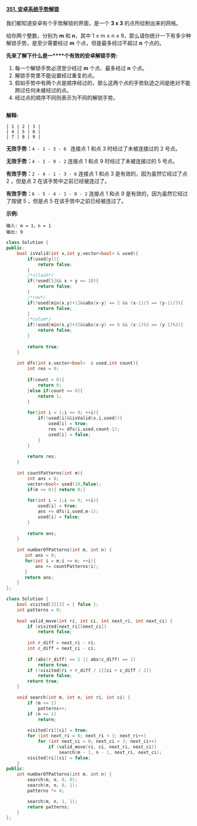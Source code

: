 #### [351. 安卓系统手势解锁](https://leetcode-cn.com/problems/android-unlock-patterns/)

我们都知道安卓有个手势解锁的界面，是一个 **3 x 3** 的点所绘制出来的网格。

给你两个整数，分别为 **m** 和 **n**，其中 1 ≤ m ≤ n ≤ 9，那么请你统计一下有多少种解锁手势，是至少需要经过 **m** 个点，但是最多经过不超过 **n** 个点的。

 

**先来了解下什么是一****个有效的安卓解锁手势:**

1. 每一个解锁手势必须至少经过 **m** 个点、最多经过 **n** 个点。
2. 解锁手势里不能设置经过重复的点。
3. 假如手势中有两个点是顺序经过的，那么这两个点的手势轨迹之间是绝对不能跨过任何未被经过的点。
4. 经过点的顺序不同则表示为不同的解锁手势。

 

```

```

 

**解释:**

```
| 1 | 2 | 3 |
| 4 | 5 | 6 |
| 7 | 8 | 9 |
```

**无效手势：**`4 - 1 - 3 - 6 `
 连接点 1 和点 3 时经过了未被连接过的 2 号点。

**无效手势：**`4 - 1 - 9 - 2`
 连接点 1 和点 9 时经过了未被连接过的 5 号点。

**有效手势：**`2 - 4 - 1 - 3 - 6`
 连接点 1 和点 3 是有效的，因为虽然它经过了点 2 ，但是点 2 在该手势中之前已经被连过了。

**有效手势：**`6 - 5 - 4 - 1 - 9 - 2`
 连接点 1 和点 9 是有效的，因为虽然它经过了按键 5 ，但是点 5 在该手势中之前已经被连过了。

 

**示例:**

```
输入: m = 1，n = 1
输出: 9
```



```cpp
class Solution {
public:
    bool isValid(int x,int y,vector<bool> & used){
        if(used[y]){
            return false;
        }
        /*sllash*/
        if(!used[5]&& x + y == 10){
            return false;
        }
        /*row*/
        if(!used[min(x,y)+1]&&abs(x-y) == 2 && (x-1)/3 == (y-1)/3){
            return false;
        }
        /*colum*/
        if(!used[min(x,y)+3]&&abs(x-y) == 6 && (x-1)%3 == (y-1)%3){
            return false;
        }
        
        return true;
    }
    
    int dfs(int x,vector<bool>  & used,int count){
        int res = 0;
        
        if(count < 0){
            return 0;
        }else if(count == 0){
            return 1;
        }
        
        for(int i = 1;i <= 9; ++i){
            if(!used[i]&&isValid(x,i,used)){
                used[i] = true;
                res += dfs(i,used,count-1);
                used[i] = false;
            }
        }
        
        return res;
    }
    
    int countPatterns(int m){
        int ans = 0;
        vector<bool> used(10,false);
        if(m <= 0){ return 0;}
        
        for(int i = 1;i <= 9; ++i){
            used[i] = true;
            ans += dfs(i,used,m-1);
            used[i] = false;
        }
        
        return ans;
    }
    
    int numberOfPatterns(int m, int n) {
       int ans = 0;
       for(int i = m;i <= n; ++i){
           ans += countPatterns(i);
       }
       return ans;
    }
};
```



```cpp
class Solution {
    bool visited[3][3] = { false };
    int patterns = 0;
    
    bool valid_move(int ri, int ci, int next_ri, int next_ci) {
        if (visited[next_ri][next_ci])
            return false;
        
        int r_diff = next_ri - ri;
        int c_diff = next_ci - ci;
        
        if (abs(r_diff) == 1 || abs(c_diff) == 1)
            return true;
        if (!visited[ri + r_diff / 2][ci + c_diff / 2])
            return false;
        return true;
    }

    void search(int m, int n, int ri, int ci) {
        if (m <= 1)
            patterns++;
        if (n <= 1)
            return;
        
        visited[ri][ci] = true;
        for (int next_ri = 0; next_ri < 3; next_ri++)
            for (int next_ci = 0; next_ci < 3; next_ci++)
                if (valid_move(ri, ci, next_ri, next_ci))
                    search(m - 1, n - 1, next_ri, next_ci);
        visited[ri][ci] = false;
    }
public:
    int numberOfPatterns(int m, int n) {
        search(m, n, 0, 0);
        search(m, n, 0, 1);
        patterns *= 4;

        search(m, n, 1, 1);
        return patterns;
    }
};

```

